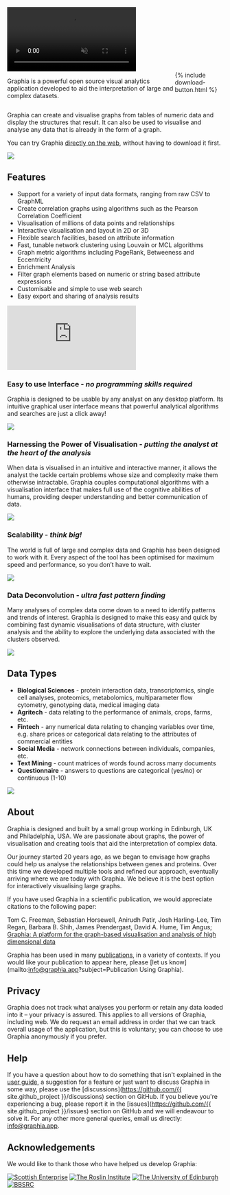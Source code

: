 <div class="full-width">
<video id="banner" autoplay muted loop oncontextmenu="return false;">
<source src="{{site.url}}/assets/banner.webm" type="video/webm">
<source src="{{site.url}}/assets/banner.mp4" type="video/mp4">
</video>
</div>

<div style="display: flex;">
<p>
Graphia is a powerful open source visual analytics application developed to aid the interpretation of large and complex datasets.
</p>
<div>{% include download-button.html %}</div>
</div>

Graphia can create and visualise graphs from tables of numeric data and display the structures that result. It can also be used to visualise and analyse any data that is already in the form of a graph.

<p class="wasm">You can try Graphia <a href="https://web.graphia.app">directly on the web</a>, without having to download it first.</p>

![]({{site.url}}/assets/main/tree-graphs.png)

## **Features**

- Support for a variety of input data formats, ranging from raw CSV to GraphML
- Create correlation graphs using algorithms such as the Pearson Correlation Coefficient
- Visualisation of millions of data points and relationships
- Interactive visualisation and layout in 2D or 3D
- Flexible search facilities, based on attribute information
- Fast, tunable network clustering using Louvain or MCL algorithms
- Graph metric algorithms including PageRank, Betweeness and Eccentricity
- Enrichment Analysis
- Filter graph elements based on numeric or string based attribute expressions
- Customisable and simple to use web search
- Easy export and sharing of analysis results

<div class="video-container">
<iframe class="responsive-iframe" src="https://www.youtube.com/embed/YjfthA5DIOk" frameborder="0"
    allow="accelerometer; autoplay; clipboard-write; encrypted-media; gyroscope; picture-in-picture" allowfullscreen>
</iframe>
</div>

### **Easy to use Interface** - _no programming skills required_

Graphia is designed to be usable by any analyst on any desktop platform. Its intuitive graphical user interface means that powerful analytical algorithms and searches are just a click away!

[![]({{site.url}}/assets/main/macos-white-thumbnail.png)]({{site.url}}/assets/main/macos-white.png)

### **Harnessing the Power of Visualisation** - _putting the analyst at the heart of the analysis_

When data is visualised in an intuitive and interactive manner, it allows the analyst the tackle certain problems whose size and complexity make them otherwise intractable. Graphia couples computational algorithms with a visualisation interface that makes full use of the cognitive abilities of humans, providing deeper understanding and better communication of data.

[![]({{site.url}}/assets/main/linux-grey-thumbnail.png)]({{site.url}}/assets/main/linux-grey.png)

### **Scalability** - _think big!_

The world is full of large and complex data and Graphia has been designed to work with it. Every aspect of the tool has been optimised for maximum speed and performance, so you don’t have to wait.

[![]({{site.url}}/assets/main/windows-black-thumbnail.png)]({{site.url}}/assets/main/windows-black.png)

### **Data Deconvolution** - _ultra fast pattern finding_

Many analyses of complex data come down to a need to identify patterns and trends of interest. Graphia is designed to make this easy and quick by combining fast dynamic visualisations of data structure, with cluster analysis and the ability to explore the underlying data associated with the clusters observed.

[![]({{site.url}}/assets/main/web-grey-thumbnail.png)]({{site.url}}/assets/main/web-grey.png)

## **Data Types**

- **Biological Sciences** - protein interaction data, transcriptomics, single cell analyses, proteomics, metabolomics, multiparameter flow cytometry, genotyping data, medical imaging data
- **Agritech** - data relating to the performance of animals, crops, farms, etc.
- **Fintech** - any numerical data relating to changing variables over time, e.g. share prices or categorical data relating to the attributes of commercial entities
- **Social Media** - network connections between individuals, companies, etc.
- **Text Mining** - count matrices of words found across many documents
- **Questionnaire** - answers to questions are categorical (yes/no) or continuous (1-10)

[![]({{site.url}}/assets/main/ui-thumbnail.png)]({{site.url}}/assets/main/ui.png)

## **About**

Graphia is designed and built by a small group working in Edinburgh, UK and Philadelphia, USA. We are passionate about graphs, the power of visualisation and creating tools that aid the interpretation of complex data.

Our journey started 20 years ago, as we began to envisage how graphs could help us analyse the relationships between genes and proteins. Over this time we developed multiple tools and refined our approach, eventually arriving where we are today with Graphia. We believe it is the best option for interactively visualising large graphs.

If you have used Graphia in a scientific publication, we would appreciate citations to the following paper:

Tom C. Freeman, Sebastian Horsewell, Anirudh Patir, Josh Harling-Lee, Tim Regan, Barbara B. Shih, James Prendergast, David A. Hume, Tim Angus; [Graphia: A platform for the graph-based visualisation and analysis of high dimensional data](https://journals.plos.org/ploscompbiol/article?id=10.1371/journal.pcbi.1010310)

Graphia has been used in many [publications]({{site.url}}/citations.html), in a variety of contexts. If you would like your publication to appear here, please [let us know](mailto:info@graphia.app?subject=Publication Using Graphia).

## **Privacy**

Graphia does not track what analyses you perform or retain any data loaded into it – your privacy is assured. This applies to all versions of Graphia, including web. We do request an email address in order that we can track overall usage of the application, but this is voluntary; you can choose to use Graphia anonymously if you prefer.

## **Help**

If you have a question about how to do something that isn't explained in the [user guide]({{site.url}}/userguide.html), a suggestion for a feature or just want to discuss Graphia in some way, please use the [discussions](https://github.com/{{ site.github_project }}/discussions) section on GitHub. If you believe you're experiencing a bug, please report it in the [issues](https://github.com/{{ site.github_project }}/issues) section on GitHub and we will endeavour to solve it. For any other more general queries, email us directly: <info@graphia.app>.

## **Acknowledgements** ##

We would like to thank those who have helped us develop Graphia:

[![Scottish Enterprise]({{site.url}}/assets/logos/scotent.png)](https://www.scottish-enterprise.com/)
[![The Roslin Institute]({{site.url}}/assets/logos/roslin.png)](https://www.roslin.ed.ac.uk/)
[![The University of Edinburgh]({{site.url}}/assets/logos/uoe.png)](https://www.ed.ac.uk/)
[![BBSRC]({{site.url}}/assets/logos/bbsrc.png)](https://bbsrc.ukri.org/)
